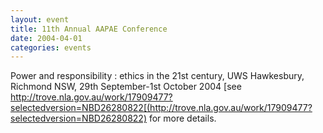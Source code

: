 ```yaml
---
layout: event
title: 11th Annual AAPAE Conference
date: 2004-04-01
categories: events
---
```


Power and responsibility : ethics in the 21st century, UWS Hawkesbury, Richmond NSW, 29th September-1st October 2004 [see http://trove.nla.gov.au/work/17909477?selectedversion=NBD26280822[(http://trove.nla.gov.au/work/17909477?selectedversion=NBD26280822) for more details.
